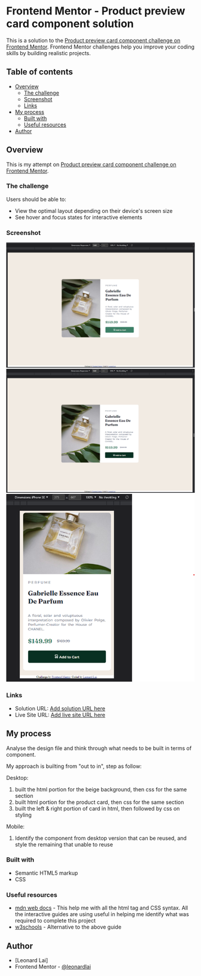 # Frontend Mentor - Product preview card component solution

This is a solution to the [Product preview card component challenge on Frontend Mentor](https://www.frontendmentor.io/challenges/product-preview-card-component-GO7UmttRfa). Frontend Mentor challenges help you improve your coding skills by building realistic projects. 

## Table of contents

- [Overview](#overview)
  - [The challenge](#the-challenge)
  - [Screenshot](#screenshot)
  - [Links](#links)
- [My process](#my-process)
  - [Built with](#built-with)
  - [Useful resources](#useful-resources)
- [Author](#author)

## Overview

This is my attempt on [Product preview card component challenge on Frontend Mentor](https://www.frontendmentor.io/challenges/product-preview-card-component-GO7UmttRfa). 


### The challenge

Users should be able to:

- View the optimal layout depending on their device's screen size
- See hover and focus states for interactive elements

### Screenshot

![](screenshots/desktop-view.png)
![](screenshots/desktop-view-button-on-hover.png)
![](screenshots/mobile-view.png)

### Links

- Solution URL: [Add solution URL here](https://github.com/leonardlai/product-preview-card-component-main)
- Live Site URL: [Add live site URL here](https://leonardlai.github.io/product-preview-card-component-main/)

## My process
Analyse the design file and think through what needs to be built in terms of component. 

My approach is builting from "out to in", step as follow:

Desktop:
1. built the html portion for the beige background, then css for the same section
2. built html portion for the product card, then css for the same section
3. built the left & right portion of card in html, then followed by css on styling

Mobile: 
1. Identify the component from desktop version that can be reused, and style the remaining that unable to reuse

### Built with

- Semantic HTML5 markup
- CSS

### Useful resources

- [mdn web docs](https://developer.mozilla.org/en-US/docs/Web/CSS) - This help me with all the html tag and CSS syntax. All the interactive guides are using useful in helping me identify what was required to complete this project
- [w3schools](https://www.w3schools.com/) - Alternative to the above guide

## Author

- [Leonard Lai]
- Frontend Mentor - [@leonardlai](https://www.frontendmentor.io/profile/leonardlai)

